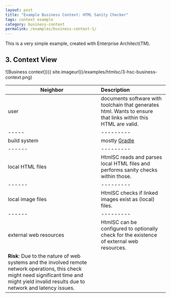 ```yaml
---
layout: post
title: "Example Business Context: HTML Sanity Checker"
tags: context example 
category: business-context
permalink: /examples/business-context-1/
---
```


<div class="arc42-example">
This is a very simple example, created with Enterprise Architect(TM).
</div>

## 3. Context View

![Business context]({{ site.imageurl}}/examples/htmlsc/3-hsc-business-context.png)


|Neighbor  |Description |
|------|:-----|
|user         |documents software with toolchain that generates html. Wants to ensure that links within this HTML are valid.     |
|-----|---------|
|build system      |mostly [Gradle](https://gradle.org)                         |
|------|---------|
|local HTML files  |HtmlSC reads and parses local HTML files and performs sanity checks within those.                                |
|------|---------|
|local image files |HtmlSC checks if linked images exist as (local) files.     |
|------|---------|
|external web resources |HtmlSC can be configured to optionally check for the existence of external web resources. 
**Risk**: Due to the nature of web systems and the involved remote network operations, this check might need significant time and might yield invalid results due to network and latency issues.  |